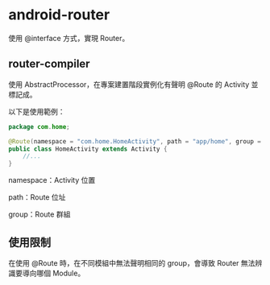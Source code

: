 # android-router

<p>使用 @interface 方式，實現 Router。</p>

## router-compiler

<p>使用 AbstractProcessor，在專案建置階段實例化有聲明 @Route 的 Activity 並標記成。</p>
<p>以下是使用範例：</p>

```java
package com.home;

@Route(namespace = "com.home.HomeActivity", path = "app/home", group = "app")
public class HomeActivity extends Activity {
    //...
}
```

<p>namespace：Activity 位置</p>
<p>path：Route 位址</p>
<p>group：Route 群組</p>

## 使用限制

<p>在使用 @Route 時，在不同模組中無法聲明相同的 group，會導致 Router 無法辨識要導向哪個 Module。</p>